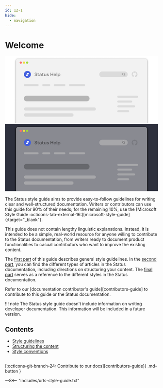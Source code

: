 ```yaml
---
id: 12-1
hide:
  - navigation
---
```


# Welcome

![Status Help illustration](./index/media/12-1-1-light.png#only-light)
![Status Help illustration](./index/media/12-1-1-dark.png#only-dark)

The Status style guide aims to provide easy-to-follow guidelines for writing clear and well-structured documentation. Writers or contributors can use this guide for 90% of their needs; for the remaining 10%, use the [Microsoft Style Guide :octicons-tab-external-16:][microsoft-style-guide]{:target="_blank"}.

This guide does not contain lengthy linguistic explanations. Instead, it is intended to be a simple, real-world resource for anyone willing to contribute to the Status documentation, from writers ready to document product functionalities to casual contributors who want to improve the existing content.

The [first part](style-guidelines.md) of this guide describes general style guidelines. In the [second part](./structuring-the-content.md), you can find the different types of articles in the Status documentation, including directions on structuring your content. The [final part](./style-conventions.md) serves as a reference to the different styles in the Status documentation.

Refer to our [documentation contributor's guide][contributors-guide] to contribute to this guide or the Status documentation.

!!! note
    The Status style guide doesn't include information on writing developer documentation. This information will be included in a future version.

## Contents

* [Style guidelines](./style-guidelines.md)
* [Structuring the content](./structuring-the-content.md)
* [Style conventions](./style-conventions.md)

<br>[:octicons-git-branch-24: Contribute to our docs][contributors-guide]{ .md-button }</br>

--8<-- "includes/urls-style-guide.txt"
